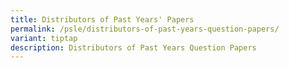 ```yaml
---
title: Distributors of Past Years' Papers
permalink: /psle/distributors-of-past-years-question-papers/
variant: tiptap
description: Distributors of Past Years Question Papers
---
```

